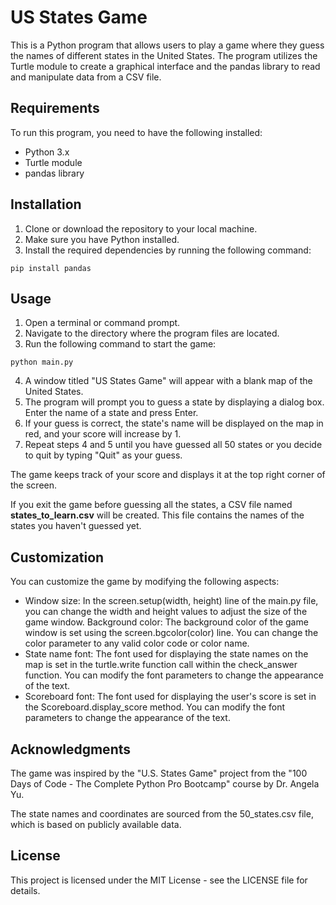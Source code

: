 # **US States Game**

This is a Python program that allows users to play a game where they guess the names of different states in the United States. The program utilizes the Turtle module to create a graphical interface and the pandas library to read and manipulate data from a CSV file.

## **Requirements**

To run this program, you need to have the following installed:

- Python 3.x
- Turtle module
- pandas library

## **Installation**

1. Clone or download the repository to your local machine.
2. Make sure you have Python installed.
3. Install the required dependencies by running the following command:

```
pip install pandas
```

## **Usage**

1. Open a terminal or command prompt.
2. Navigate to the directory where the program files are located.
3. Run the following command to start the game:

```
python main.py
```

4. A window titled "US States Game" will appear with a blank map of the United States.
5. The program will prompt you to guess a state by displaying a dialog box. Enter the name of a state and press Enter.
6. If your guess is correct, the state's name will be displayed on the map in red, and your score will increase by 1.
7. Repeat steps 4 and 5 until you have guessed all 50 states or you decide to quit by typing "Quit" as your guess.

The game keeps track of your score and displays it at the top right corner of the screen.

If you exit the game before guessing all the states, a CSV file named **states_to_learn.csv** will be created. This file contains the names of the states you haven't guessed yet.

## **Customization**

You can customize the game by modifying the following aspects:

- Window size: In the screen.setup(width, height) line of the main.py file, you can change the width and height values to adjust the size of the game window.
  Background color: The background color of the game window is set using the screen.bgcolor(color) line. You can change the color parameter to any valid color code or color name.
- State name font: The font used for displaying the state names on the map is set in the turtle.write function call within the check_answer function. You can modify the font parameters to change the appearance of the text.
- Scoreboard font: The font used for displaying the user's score is set in the Scoreboard.display_score method. You can modify the font parameters to change the appearance of the text.

## **Acknowledgments**

The game was inspired by the "U.S. States Game" project from the "100 Days of Code - The Complete Python Pro Bootcamp" course by Dr. Angela Yu.

The state names and coordinates are sourced from the 50_states.csv file, which is based on publicly available data.

## **License**

This project is licensed under the MIT License - see the LICENSE file for details.
